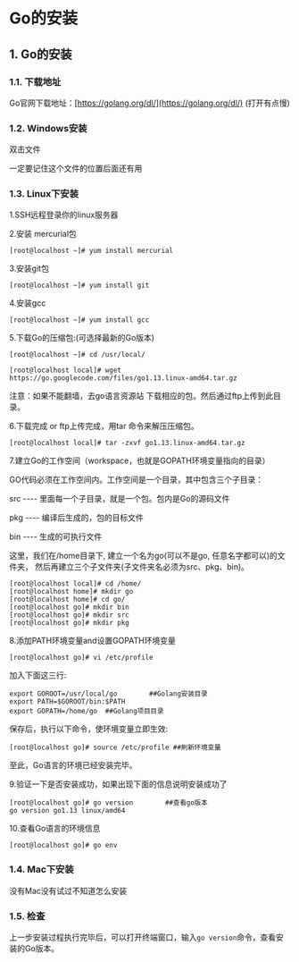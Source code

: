 # Go的安装

## 1. Go的安装 <a id="go&#x7684;&#x5B89;&#x88C5;"></a>

### 1.1. 下载地址 <a id="&#x4E0B;&#x8F7D;&#x5730;&#x5740;"></a>

Go官网下载地址：[https://golang.org/dl/](https://golang.org/dl/) \(打开有点慢\)

### 1.2. Windows安装 <a id="windows&#x5B89;&#x88C5;"></a>

双击文件

一定要记住这个文件的位置后面还有用

### 1.3. Linux下安装 <a id="linux&#x4E0B;&#x5B89;&#x88C5;"></a>

1.SSH远程登录你的linux服务器

2.安装 mercurial包

`[root@localhost ~]# yum install mercurial`

3.安装git包

`[root@localhost ~]# yum install git`

4.安装gcc

`[root@localhost ~]# yum install gcc`

5.下载Go的压缩包:\(可选择最新的Go版本\)

```text
[root@localhost ~]# cd /usr/local/

[root@localhost local]# wget https://go.googlecode.com/files/go1.13.linux-amd64.tar.gz
```

注意：如果不能翻墙，去go语言资源站 下载相应的包。然后通过ftp上传到此目录。

6.下载完成 or ftp上传完成，用tar 命令来解压压缩包。

`[root@localhost local]# tar -zxvf go1.13.linux-amd64.tar.gz`

7.建立Go的工作空间（workspace，也就是GOPATH环境变量指向的目录）

GO代码必须在工作空间内。工作空间是一个目录，其中包含三个子目录：

src ---- 里面每一个子目录，就是一个包。包内是Go的源码文件

pkg ---- 编译后生成的，包的目标文件

bin ---- 生成的可执行文件

这里，我们在/home目录下, 建立一个名为go\(可以不是go, 任意名字都可以\)的文件夹， 然后再建立三个子文件夹\(子文件夹名必须为src、pkg、bin\)。

```text
[root@localhost local]# cd /home/
[root@localhost home]# mkdir go
[root@localhost home]# cd go/
[root@localhost go]# mkdir bin
[root@localhost go]# mkdir src
[root@localhost go]# mkdir pkg
```

8.添加PATH环境变量and设置GOPATH环境变量

`[root@localhost go]# vi /etc/profile`

加入下面这三行:

```text
export GOROOT=/usr/local/go        ##Golang安装目录
export PATH=$GOROOT/bin:$PATH
export GOPATH=/home/go  ##Golang项目目录
```

保存后，执行以下命令，使环境变量立即生效:

`[root@localhost go]# source /etc/profile ##刷新环境变量`

至此，Go语言的环境已经安装完毕。

9.验证一下是否安装成功，如果出现下面的信息说明安装成功了

```text
[root@localhost go]# go version        ##查看go版本
go version go1.13 linux/amd64
```

10.查看Go语言的环境信息

`[root@localhost go]# go env`

### 1.4. Mac下安装 <a id="mac&#x4E0B;&#x5B89;&#x88C5;"></a>

没有Mac没有试过不知道怎么安装

### 1.5. 检查 <a id="&#x68C0;&#x67E5;"></a>

上一步安装过程执行完毕后，可以打开终端窗口，输入`go version`命令，查看安装的Go版本。


